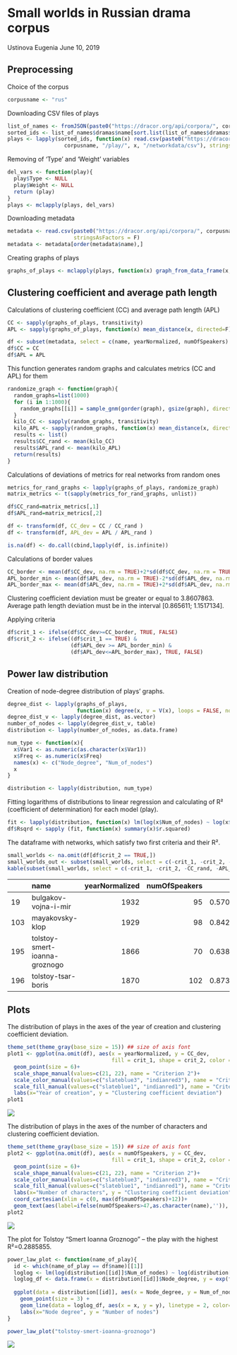 Small worlds in Russian drama corpus
================
Ustinova Eugenia
June 10, 2019

## Preprocessing

Choice of the corpus

``` r
corpusname <- "rus"
```

Downloading CSV files of plays

``` r
list_of_names <- fromJSON(paste0("https://dracor.org/api/corpora/", corpusname))
sorted_ids <- list_of_names$dramas$name[sort.list(list_of_names$dramas$name)]
plays <- lapply(sorted_ids, function(x) read.csv(paste0("https://dracor.org/api/corpora/", 
                  corpusname, "/play/", x, "/networkdata/csv"), stringsAsFactors = F))
```

Removing of ‘Type’ and ‘Weight’ variables

``` r
del_vars <- function(play){
  play$Type <- NULL
  play$Weight <- NULL
  return (play)
}
plays <- mclapply(plays, del_vars)
```

Downloading metadata

``` r
metadata <- read.csv(paste0("https://dracor.org/api/corpora/", corpusname, "/metadata.csv"),
                     stringsAsFactors = F)
metadata <- metadata[order(metadata$name),]
```

Creating graphs of plays

``` r
graphs_of_plays <- mclapply(plays, function(x) graph_from_data_frame(x, directed = F))
```

## Clustering coefficient and average path length

Calculations of clustering coefficient (CC) and average path length
(APL)

``` r
CC <- sapply(graphs_of_plays, transitivity)
APL <- sapply(graphs_of_plays, function(x) mean_distance(x, directed=F))

df <- subset(metadata, select = c(name, yearNormalized, numOfSpeakers) )
df$CC = CC
df$APL = APL
```

This function generates random graphs and calculates metrics (CC and
APL) for them

``` r
randomize_graph <- function(graph){
  random_graphs=list(1000)
  for (i in 1:1000){
    random_graphs[[i]] = sample_gnm(gorder(graph), gsize(graph), directed = F, loops = F)
  }
  kilo_CC <- sapply(random_graphs, transitivity)
  kilo_APL <- sapply(random_graphs, function(x) mean_distance(x, directed=F))
  results <- list()
  results$CC_rand <- mean(kilo_CC)
  results$APL_rand <- mean(kilo_APL)
  return(results)
}
```

Calculations of deviations of metrics for real networks from random ones

``` r
metrics_for_rand_graphs <- lapply(graphs_of_plays, randomize_graph)
matrix_metrics <- t(sapply(metrics_for_rand_graphs, unlist))

df$CC_rand=matrix_metrics[,1]
df$APL_rand=matrix_metrics[,2]

df <- transform(df, CC_dev = CC / CC_rand )
df <- transform(df, APL_dev = APL / APL_rand )

is.na(df) <- do.call(cbind,lapply(df, is.infinite))
```

Calculations of border values

``` r
CC_border <- mean(df$CC_dev, na.rm = TRUE)+2*sd(df$CC_dev, na.rm = TRUE)
APL_border_min <- mean(df$APL_dev, na.rm = TRUE)-2*sd(df$APL_dev, na.rm = TRUE)
APL_border_max <- mean(df$APL_dev, na.rm = TRUE)+2*sd(df$APL_dev, na.rm = TRUE)
```

Clustering coefficient deviation must be greater or equal to 3.8607863.
Average path length deviation must be in the interval \[0.865611;
1.1517134\].

Applying criteria

``` r
df$crit_1 <- ifelse(df$CC_dev>=CC_border, TRUE, FALSE)
df$crit_2 <- ifelse((df$crit_1 == TRUE) &
                    (df$APL_dev >= APL_border_min) & 
                    (df$APL_dev<=APL_border_max), TRUE, FALSE)
```

## Power law distribution

Creation of node-degree distribution of plays’ graphs.

``` r
degree_dist <- lapply(graphs_of_plays,
                      function(x) degree(x, v = V(x), loops = FALSE, normalized = FALSE))
degree_dist_v <- lapply(degree_dist, as.vector)
number_of_nodes <- lapply(degree_dist_v, table)
distribution <- lapply(number_of_nodes, as.data.frame)

num_type <- function(x){
  x$Var1 <- as.numeric(as.character(x$Var1))
  x$Freq <- as.numeric(x$Freq)
  names(x) <- c("Node_degree", "Num_of_nodes")
  x
}

distribution <- lapply(distribution, num_type)
```

Fitting logarithms of distributions to linear regression and calculating
of R² (coefficient of determination) for each model (play).

``` r
fit <- lapply(distribution, function(x) lm(log(x$Num_of_nodes) ~ log(x$Node_degree)))
df$Rsqrd <- sapply (fit, function(x) summary(x)$r.squared)
```

The dataframe with networks, which satisfy two first criteria and their
R².

``` r
small_worlds <- na.omit(df[df$crit_2 == TRUE,])
small_worlds_out <- subset(small_worlds, select = c(-crit_1, -crit_2, -CC_rand, -APL_rand))
kable(subset(small_worlds, select = c(-crit_1, -crit_2, -CC_rand, -APL_rand)))
```

|     | name                          | yearNormalized | numOfSpeakers |        CC |      APL |  CC\_dev |  APL\_dev |     Rsqrd |
| --- | :---------------------------- | -------------: | ------------: | --------: | -------: | -------: | --------: | --------: |
| 19  | bulgakov-vojna-i-mir          |           1932 |            95 | 0.5702378 | 2.320045 | 5.216627 | 1.0654268 | 0.4350761 |
| 103 | mayakovsky-klop               |           1929 |            98 | 0.8423069 | 1.826874 | 5.113551 | 0.9648744 | 0.0634534 |
| 195 | tolstoy-smert-ioanna-groznogo |           1866 |            70 | 0.6382685 | 2.175966 | 4.661746 | 1.0375206 | 0.2885855 |
| 196 | tolstoy-tsar-boris            |           1870 |           102 | 0.8730584 | 1.971399 | 4.252755 | 1.0923500 | 0.0171684 |

## Plots

The distribution of plays in the axes of the year of creation and
clustering coefficient deviation.

``` r
theme_set(theme_gray(base_size = 15)) ## size of axis font
plot1 <- ggplot(na.omit(df), aes(x = yearNormalized, y = CC_dev, 
                                 fill = crit_1, shape = crit_2, color = crit_1))+
  geom_point(size = 6)+
  scale_shape_manual(values=c(21, 22), name = "Criterion 2")+
  scale_color_manual(values=c("slateblue3", "indianred3"), name = "Criterion 1")+
  scale_fill_manual(values=c("slateblue1", "indianred1"), name = "Criterion 1")+
  labs(x="Year of creation", y = "Clustering coefficient deviation")
plot1
```

![](sw_rus_files/figure-gfm/unnamed-chunk-14-1.png)<!-- -->

The distribution of plays in the axes of the number of characters and
clustering coefficient deviation.

``` r
theme_set(theme_gray(base_size = 15)) ## size of axis font
plot2 <- ggplot(na.omit(df), aes(x = numOfSpeakers, y = CC_dev, 
                                 fill = crit_1, shape = crit_2, color = crit_1))+
  geom_point(size = 6)+
  scale_shape_manual(values=c(21, 22), name = "Criterion 2")+
  scale_color_manual(values=c("slateblue3", "indianred3"), name = "Criterion 1")+
  scale_fill_manual(values=c("slateblue1", "indianred1"), name = "Criterion 1")+
  labs(x="Number of characters", y = "Clustering coefficient deviation")+
  coord_cartesian(xlim = c(0, max(df$numOfSpeakers)+12))+
  geom_text(aes(label=ifelse(numOfSpeakers>47,as.character(name),'')), hjust=0.5, vjust=1.5, color="black", size=4)
plot2
```

![](sw_rus_files/figure-gfm/unnamed-chunk-15-1.png)<!-- -->

The plot for Tolstoy “Smert Ioanna Groznogo” – the play with the highest
R²=0.2885855.

``` r
power_law_plot <- function(name_of_play){
  id <- which(name_of_play == df$name)[[1]]
  loglog <- lm(log(distribution[[id]]$Num_of_nodes) ~ log(distribution[[id]]$Node_degree))
  loglog_df <- data.frame(x = distribution[[id]]$Node_degree, y = exp(fitted(loglog)))
  
  ggplot(data = distribution[[id]], aes(x = Node_degree, y = Num_of_nodes))+ 
    geom_point(size = 3) + 
    geom_line(data = loglog_df, aes(x = x, y = y), linetype = 2, color="blue", size = 1)+
    labs(x="Node degree", y = "Number of nodes")
}

power_law_plot("tolstoy-smert-ioanna-groznogo")
```

![](sw_rus_files/figure-gfm/unnamed-chunk-16-1.png)<!-- -->
